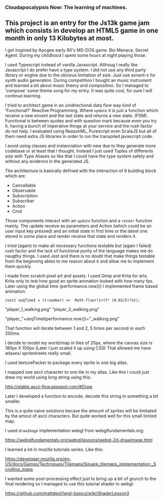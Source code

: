 ### Cloudapocalypsis Now: The learning of machines.
## This project is an entry for the Js13k game jam which consists in develop an HTML5 game in one month in only 13 Kilobytes at most.

I got inspired by Apogee early 90's MS-DOS game. 
Bio Menace, Secret Agent. 
During my childhood I spent some hours at night playing those. 

I used Typescript instead of vanilla Javascript. Althoug I really like Javascript I do prefer have a type system.
I did not use any third party library or engine due to the obvious limitation of size.
Just use sonant-x for synth audio generation. 
During competition I bought an music instrument and learned a bit about music theory and composition. So I managed to 'compose' some theme song for my entry. It was quite cool, for sure I will continue learning.

I tried to architect game in an unidirectional data flow way kind of 'Functional?' Reactive Programming. Where `update` it is just a function which receive a new envent and the last state and returns a new state. (FSM).
Functional is between quotes and with question mark because even you try it, having a bunch of imperative things at your service and the rush factor do not help.
I evaluated using ReasonML, Purescript even ScalaJS but all of them need extra JS libraries in order to run the transpiled javascript code.

I avoid using classes and instanciation with new due to they generate more codebase or at least that I thought. Instead I just used Tuples of differents size with Type Aliases so like that I could have the type system safety and without any evidence in the generated JS.

The architecture is basically defined with the interaction of 6 building block which are:

- Cancellable
- Observable
- Subscription
- Subscriber
- Action
- Cmd

Those components interact with an `update` function and a `render` function mainly.
The update receive as parameters and Action (which could be an user input key pressed) and an initial state in first time or the latest one stored in some place and render receive that state and renders it.

I tried (again) to make all necessary functions testable but (again I failed) rush factor and the lack of functional purity of the language makes me do naugthy things. I used Jest and there is no doubt that make things testable from the beginning ables to me reason about it and allow me to implement them quickly.

I made from scratch pixel art and assets.
I used Gimp and Krita for arts. Krita only to test how good an sprite animation looked with how many fps. 
Later using the global time (performance.now()) I implemented frame based animation:
```
const seqTimeI = (t:number) =>  Math.floor(1+(t* (0.02/5))%2);
```
"player_1_walking.png"
"player_2_walking.png"

"player_"+seqTimeI(performance.now())+"_walking.png"

That function will iterate between 1 and 2, 5 times per second or each 200ms.

I decide to model my world/map in tiles of 20px, where the canvas size is 180px X 100px (Later I just scaled it up using CSS) That allowed me have atlases/ spritesheets really small.

I used texturePacker to package every sprite in one big atlas.

I mapped one ascii character to one tile in my atlas. Like this I could just drew my world using long string using this:

http://stable.ascii-flow.appspot.com/#Draw

Later I developed a function to encode, decode this string in something a bit smaller.

This is a quite naive solutions becase the amount of sprites will be limitated by the amout of ascii characters. But quite worked well for this small limited map.


I used `drawImage` implementation webgl from webglfundamentals.org:

https://webglfundamentals.org/webgl/lessons/webgl-2d-drawimage.html

I learned a lot in mozilla tutorials series. Like this:

https://developer.mozilla.org/en-US/docs/Games/Techniques/Tilemaps/Square_tilemaps_implementation:_Scrolling_maps

I wanted some post-processing effect just to bring up a bit of grunch to the final rendering so I managed to use this tutorial shader in webgl:

https://github.com/mattdesl/lwjgl-basics/wiki/ShaderLesson3






